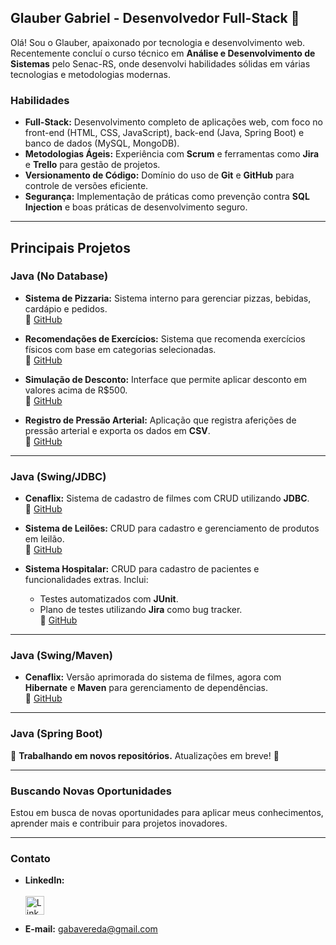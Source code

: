 ## Glauber Gabriel - Desenvolvedor Full-Stack 🙌  

Olá! Sou o Glauber, apaixonado por tecnologia e desenvolvimento web. Recentemente concluí o curso técnico em **Análise e Desenvolvimento de Sistemas** pelo Senac-RS, onde desenvolvi habilidades sólidas em várias tecnologias e metodologias modernas.  

### **Habilidades**  

- **Full-Stack:** Desenvolvimento completo de aplicações web, com foco no front-end (HTML, CSS, JavaScript), back-end (Java, Spring Boot) e banco de dados (MySQL, MongoDB).  
- **Metodologias Ágeis:** Experiência com **Scrum** e ferramentas como **Jira** e **Trello** para gestão de projetos.  
- **Versionamento de Código:** Domínio do uso de **Git** e **GitHub** para controle de versões eficiente.  
- **Segurança:** Implementação de práticas como prevenção contra **SQL Injection** e boas práticas de desenvolvimento seguro.  

---

## **Principais Projetos**  

### **Java (No Database)**  
- **Sistema de Pizzaria:** Sistema interno para gerenciar pizzas, bebidas, cardápio e pedidos.  
  🔗 [GitHub](https://github.com/Gabavereda/ATIVIDADE-MOD2-UC6-CONSOLE-PIZZARIA)  

- **Recomendações de Exercícios:** Sistema que recomenda exercícios físicos com base em categorias selecionadas.  
  🔗 [GitHub](https://github.com/Gabavereda/ATV3_UC7_MOD2)  

- **Simulação de Desconto:** Interface que permite aplicar desconto em valores acima de R$500.  
  🔗 [GitHub](https://github.com/Gabavereda/ATV1_UC9_MODULO2)  

- **Registro de Pressão Arterial:** Aplicação que registra aferições de pressão arterial e exporta os dados em **CSV**.  
  🔗 [GitHub](https://github.com/Gabavereda/Atividade4Csv)  

---

### **Java (Swing/JDBC)**  
- **Cenaflix:** Sistema de cadastro de filmes com CRUD utilizando **JDBC**.  
  🔗 [GitHub](https://github.com/Gabavereda/ATV_2_UC10_Aluno_Glauber_CenaFlix_JDBC)  

- **Sistema de Leilões:** CRUD para cadastro e gerenciamento de produtos em leilão.  
  🔗 [GitHub](https://github.com/Gabavereda/LeiloesTDSat)  

- **Sistema Hospitalar:** CRUD para cadastro de pacientes e funcionalidades extras. Inclui:  
  - Testes automatizados com **JUnit**.  
  - Plano de testes utilizando **Jira** como bug tracker.  
  🔗 [GitHub](https://github.com/Gabavereda/SistemaHospitalar_MOD3_UC11_ATV1)  

---

### **Java (Swing/Maven)**  
- **Cenaflix:** Versão aprimorada do sistema de filmes, agora com **Hibernate** e **Maven** para gerenciamento de dependências.  
  🔗 [GitHub](https://github.com/Gabavereda/Cenaflix)  

---

### **Java (Spring Boot)**  
🚧 **Trabalhando em novos repositórios.** Atualizações em breve! 🚀  

---

### **Buscando Novas Oportunidades**  

Estou em busca de novas oportunidades para aplicar meus conhecimentos, aprender mais e contribuir para projetos inovadores.  

---

### **Contato**  

- **LinkedIn:**  
  <a href="https://www.linkedin.com/in/glauber-vereda-073159273/" target="_blank">  
    <img src="https://cdn-icons-png.flaticon.com/512/174/174857.png" alt="LinkedIn" width="30" height="30">  
  </a>  

- **E-mail:** gabavereda@gmail.com  
